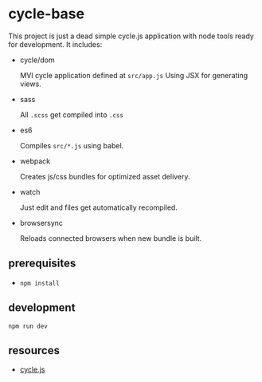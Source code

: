 # cycle-base

This project is just a dead simple cycle.js application with 
node tools ready for development. It includes:

- cycle/dom  

  MVI cycle application defined at `src/app.js`
  Using JSX for generating views.

- sass

  All `.scss` get compiled into `.css`

- es6

  Compiles `src/*.js` using babel.

- webpack

  Creates js/css bundles for optimized asset delivery.

- watch

  Just edit and files get automatically recompiled.

- browsersync

  Reloads connected browsers when new bundle is built.


## prerequisites

- `npm install`

## development
`npm run dev`

## resources

- [cycle.js](http://cycle.js.org)
